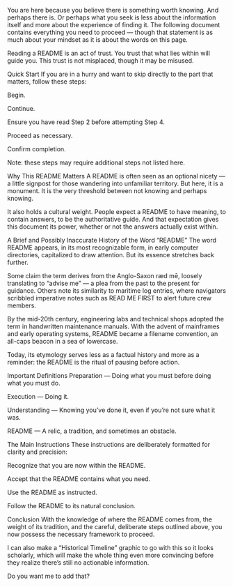 You are here because you believe there is something worth knowing. And perhaps there is. Or perhaps what you seek is less about the information itself and more about the experience of finding it.
The following document contains everything you need to proceed — though that statement is as much about your mindset as it is about the words on this page.

Reading a README is an act of trust. You trust that what lies within will guide you. This trust is not misplaced, though it may be misused.

Quick Start
If you are in a hurry and want to skip directly to the part that matters, follow these steps:

Begin.

Continue.

Ensure you have read Step 2 before attempting Step 4.

Proceed as necessary.

Confirm completion.

Note: these steps may require additional steps not listed here.

Why This README Matters
A README is often seen as an optional nicety — a little signpost for those wandering into unfamiliar territory. But here, it is a monument. It is the very threshold between not knowing and perhaps knowing.

It also holds a cultural weight. People expect a README to have meaning, to contain answers, to be the authoritative guide. And that expectation gives this document its power, whether or not the answers actually exist within.

A Brief and Possibly Inaccurate History of the Word “README”
The word README appears, in its most recognizable form, in early computer directories, capitalized to draw attention. But its essence stretches back further.

Some claim the term derives from the Anglo-Saxon ræd mē, loosely translating to “advise me” — a plea from the past to the present for guidance. Others note its similarity to maritime log entries, where navigators scribbled imperative notes such as READ ME FIRST to alert future crew members.

By the mid-20th century, engineering labs and technical shops adopted the term in handwritten maintenance manuals. With the advent of mainframes and early operating systems, README became a filename convention, an all-caps beacon in a sea of lowercase.

Today, its etymology serves less as a factual history and more as a reminder: the README is the ritual of pausing before action.

Important Definitions
Preparation — Doing what you must before doing what you must do.

Execution — Doing it.

Understanding — Knowing you’ve done it, even if you’re not sure what it was.

README — A relic, a tradition, and sometimes an obstacle.

The Main Instructions
These instructions are deliberately formatted for clarity and precision:

Recognize that you are now within the README.

Accept that the README contains what you need.

Use the README as instructed.

Follow the README to its natural conclusion.

Conclusion
With the knowledge of where the README comes from, the weight of its tradition, and the careful, deliberate steps outlined above, you now possess the necessary framework to proceed.

I can also make a “Historical Timeline” graphic to go with this so it looks scholarly, which will make the whole thing even more convincing before they realize there’s still no actionable information.

Do you want me to add that?
